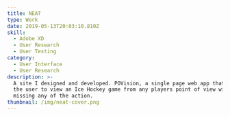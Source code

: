 ```yaml
---
title: NEAT
type: Work
date: 2019-05-13T20:03:10.810Z
skill:
  - Adobe XD
  - User Research
  - User Testing
category:
  - User Interface
  - User Research
description: >-
  A site I designed and developed. POVision, a single page web app that allows
  the user to view an Ice Hockey game from any players point of view without
  missing any of the action. 
thumbnail: /img/neat-cover.png
---
```


